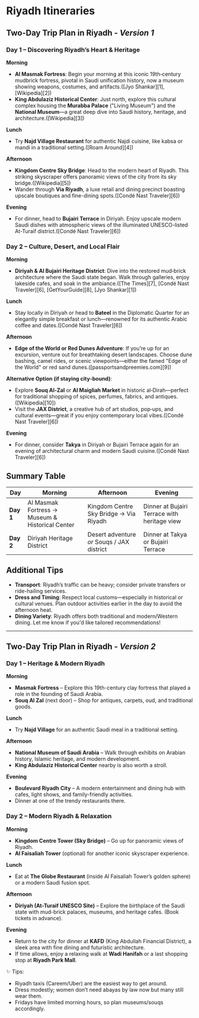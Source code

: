 # Riyadh Itineraries


## Two-Day Trip Plan in Riyadh - _Version 1_

### **Day 1 – Discovering Riyadh’s Heart & Heritage**

**Morning**

* **Al Masmak Fortress**: Begin your morning at this iconic 19th‑century mudbrick fortress, pivotal in Saudi unification history, now a museum showing weapons, costumes, and artifacts.([Jyo Shankar][1], [Wikipedia][2])
* **King Abdulaziz Historical Center**: Just north, explore this cultural complex housing the **Murabba Palace** ("Living Museum") and the **National Museum**—a great deep dive into Saudi history, heritage, and architecture.([Wikipedia][3])

**Lunch**

* Try **Najd Village Restaurant** for authentic Najdi cuisine, like kabsa or mandi in a traditional setting.([Roam Around][4])

**Afternoon**

* **Kingdom Centre Sky Bridge**: Head to the modern heart of Riyadh. This striking skyscraper offers panoramic views of the city from its sky bridge.([Wikipedia][5])
* Wander through **Via Riyadh**, a luxe retail and dining precinct boasting upscale boutiques and fine-dining spots.([Condé Nast Traveler][6])

**Evening**

* For dinner, head to **Bujairi Terrace** in Diriyah. Enjoy upscale modern Saudi dishes with atmospheric views of the illuminated UNESCO-listed At-Turaif district.([Condé Nast Traveler][6])


### **Day 2 – Culture, Desert, and Local Flair**

**Morning**

* **Diriyah & Al Bujairi Heritage District**: Dive into the restored mud‑brick architecture where the Saudi state began. Walk through galleries, enjoy lakeside cafes, and soak in the ambiance.([The Times][7], [Condé Nast Traveler][6], [GetYourGuide][8], [Jyo Shankar][1])

**Lunch**

* Stay locally in Diriyah or head to **Bateel** in the Diplomatic Quarter for an elegantly simple breakfast or lunch—renowned for its authentic Arabic coffee and dates.([Condé Nast Traveler][6])

**Afternoon**

* **Edge of the World or Red Dunes Adventure**: If you’re up for an excursion, venture out for breathtaking desert landscapes. Choose dune bashing, camel rides, or scenic viewpoints—either the famed "Edge of the World" or red sand dunes.([passportsandpreemies.com][9])

**Alternative Option (if staying city‑bound)**:

* Explore **Souq Al-Zal** or **Al Maigliah Market** in historic al‑Dirah—perfect for traditional shopping of spices, perfumes, fabrics, and antiques.([Wikipedia][10])
* Visit the **JAX District**, a creative hub of art studios, pop‑ups, and cultural events—great if you enjoy contemporary local vibes.([Condé Nast Traveler][6])

**Evening**

* For dinner, consider **Takya** in Diriyah or Bujairi Terrace again for an evening of architectural charm and modern Saudi cuisine.([Condé Nast Traveler][6])


## Summary Table

| Day       | Morning                                         | Afternoon                                  | Evening                                      |
| --------- | ----------------------------------------------- | ------------------------------------------ | -------------------------------------------- |
| **Day 1** | Al Masmak Fortress → Museum & Historical Center | Kingdom Centre Sky Bridge → Via Riyadh     | Dinner at Bujairi Terrace with heritage view |
| **Day 2** | Diriyah Heritage District                       | Desert adventure *or* Souqs / JAX district | Dinner at Takya or Bujairi Terrace           |


## Additional Tips

* **Transport**: Riyadh’s traffic can be heavy; consider private transfers or ride-hailing services.
* **Dress and Timing**: Respect local customs—especially in historical or cultural venues. Plan outdoor activities earlier in the day to avoid the afternoon heat.
* **Dining Variety**: Riyadh offers both traditional and modern/Western dining. Let me know if you'd like tailored recommendations!


---

## Two-Day Trip Plan in Riyadh - _Version 2_

### **Day 1 – Heritage & Modern Riyadh**

**Morning**

* **Masmak Fortress** – Explore this 19th-century clay fortress that played a role in the founding of Saudi Arabia.
* **Souq Al Zal** (next door) – Shop for antiques, carpets, oud, and traditional goods.

**Lunch**

* Try **Najd Village** for an authentic Saudi meal in a traditional setting.

**Afternoon**

* **National Museum of Saudi Arabia** – Walk through exhibits on Arabian history, Islamic heritage, and modern development.
* **King Abdulaziz Historical Center** nearby is also worth a stroll.

**Evening**

* **Boulevard Riyadh City** – A modern entertainment and dining hub with cafes, light shows, and family-friendly activities.
* Dinner at one of the trendy restaurants there.


### **Day 2 – Modern Riyadh & Relaxation**

**Morning**

* **Kingdom Centre Tower (Sky Bridge)** – Go up for panoramic views of Riyadh.
* **Al Faisaliah Tower** (optional) for another iconic skyscraper experience.

**Lunch**

* Eat at **The Globe Restaurant** (inside Al Faisaliah Tower’s golden sphere) or a modern Saudi fusion spot.

**Afternoon**

* **Diriyah (At-Turaif UNESCO Site)** – Explore the birthplace of the Saudi state with mud-brick palaces, museums, and heritage cafes. (Book tickets in advance).

**Evening**

* Return to the city for dinner at **KAFD** (King Abdullah Financial District), a sleek area with fine dining and futuristic architecture.
* If time allows, enjoy a relaxing walk at **Wadi Hanifah** or a last shopping stop at **Riyadh Park Mall**.


✨ Tips:

* Riyadh taxis (Careem/Uber) are the easiest way to get around.
* Dress modestly; women don’t need abayas by law now but many still wear them.
* Fridays have limited morning hours, so plan museums/souqs accordingly.
